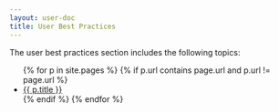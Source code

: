 ```yaml
---
layout: user-doc
title: User Best Practices
---
```


The user best practices section includes the following topics:

<ul>
{% for p in site.pages %}
{% if p.url contains page.url and p.url != page.url %}
  <li><a href="{{ p.url }}">{{ p.title }}</a></li>
{% endif %}
{% endfor %}
</ul>